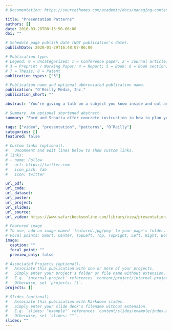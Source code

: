```yaml
---
# Documentation: https://sourcethemes.com/academic/docs/managing-content/

title: "Presentation Patterns"
authors: []
date: 2016-03-28T08:15:50-06:00
doi: ""

# Schedule page publish date (NOT publication's date).
publishDate: 2020-01-29T16:48:07-06:00

# Publication type.
# Legend: 0 = Uncategorized; 1 = Conference paper; 2 = Journal article;
# 3 = Preprint / Working Paper; 4 = Report; 5 = Book; 6 = Book section;
# 7 = Thesis; 8 = Patent
publication_types: ["5"]

# Publication name and optional abbreviated publication name.
publication: "O'Reilly Media, Inc."
publication_short: ""

abstract: "You’re giving a talk on a subject you know inside and out and your audience is staring at their cell phones. You’re boring your audience. Maybe you could use some help. In this fast paced humorous video, presentation pros Neal Ford and Nathaniel Schutta provide that help. They’ve spent thousands of hours giving talks at seminars around the world and even more hours listening to bad ones. They’ve used this experience to de-construct “The Presentation” into a set of patterns and anti-patterns. What are patterns and anti-patterns? They’re simply names (often funny ones) for the building blocks of good presentation practices (patterns) and the stumbling blocks of bad ones (anti-patterns). Ford and Schutta offer concrete instruction in how to plan your presentation, handle a wide variety of presentation types, manage your audiences, and deal with constraints and surprises"

# Summary. An optional shortened abstract.
summary: "Ford and Schutta offer concrete instruction in how to plan your presentation, handle a wide variety of presentation types, manage your audiences, and deal with constraints and surprises."

tags: ["video", "presentation", "patterns", "O’Reilly"]
categories: []
featured: false

# Custom links (optional).
#   Uncomment and edit lines below to show custom links.
# links:
# - name: Follow
#   url: https://twitter.com
#   icon_pack: fab
#   icon: twitter

url_pdf:
url_code:
url_dataset:
url_poster:
url_project:
url_slides:
url_source:
url_video: https://www.safaribooksonline.com/library/view/presentation-patterns/9781491954980/

# Featured image
# To use, add an image named `featured.jpg/png` to your page's folder.
# Focal points: Smart, Center, TopLeft, Top, TopRight, Left, Right, BottomLeft, Bottom, BottomRight.
image:
  caption: ""
  focal_point: ""
  preview_only: false

# Associated Projects (optional).
#   Associate this publication with one or more of your projects.
#   Simply enter your project's folder or file name without extension.
#   E.g. `internal-project` references `content/project/internal-project/index.md`.
#   Otherwise, set `projects: []`.
projects: []

# Slides (optional).
#   Associate this publication with Markdown slides.
#   Simply enter your slide deck's filename without extension.
#   E.g. `slides: "example"` references `content/slides/example/index.md`.
#   Otherwise, set `slides: ""`.
slides: ""
---
```

